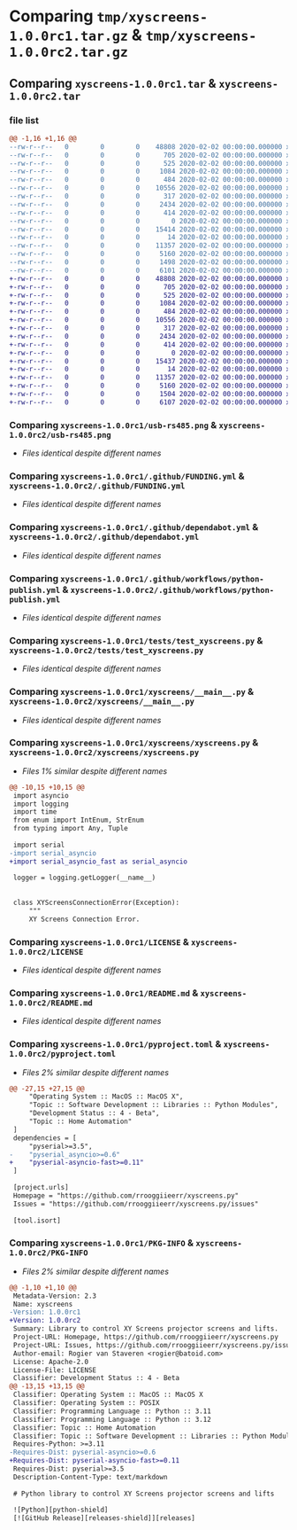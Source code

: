 # Comparing `tmp/xyscreens-1.0.0rc1.tar.gz` & `tmp/xyscreens-1.0.0rc2.tar.gz`

## Comparing `xyscreens-1.0.0rc1.tar` & `xyscreens-1.0.0rc2.tar`

### file list

```diff
@@ -1,16 +1,16 @@
--rw-r--r--   0        0        0    48808 2020-02-02 00:00:00.000000 xyscreens-1.0.0rc1/usb-rs485.png
--rw-r--r--   0        0        0      705 2020-02-02 00:00:00.000000 xyscreens-1.0.0rc1/.github/FUNDING.yml
--rw-r--r--   0        0        0      525 2020-02-02 00:00:00.000000 xyscreens-1.0.0rc1/.github/dependabot.yml
--rw-r--r--   0        0        0     1084 2020-02-02 00:00:00.000000 xyscreens-1.0.0rc1/.github/workflows/python-publish.yml
--rw-r--r--   0        0        0      484 2020-02-02 00:00:00.000000 xyscreens-1.0.0rc1/tests/__init__.py
--rw-r--r--   0        0        0    10556 2020-02-02 00:00:00.000000 xyscreens-1.0.0rc1/tests/test_xyscreens.py
--rw-r--r--   0        0        0      317 2020-02-02 00:00:00.000000 xyscreens-1.0.0rc1/xyscreens/__init__.py
--rw-r--r--   0        0        0     2434 2020-02-02 00:00:00.000000 xyscreens-1.0.0rc1/xyscreens/__main__.py
--rw-r--r--   0        0        0      414 2020-02-02 00:00:00.000000 xyscreens-1.0.0rc1/xyscreens/_version.py
--rw-r--r--   0        0        0        0 2020-02-02 00:00:00.000000 xyscreens-1.0.0rc1/xyscreens/py.typed
--rw-r--r--   0        0        0    15414 2020-02-02 00:00:00.000000 xyscreens-1.0.0rc1/xyscreens/xyscreens.py
--rw-r--r--   0        0        0       14 2020-02-02 00:00:00.000000 xyscreens-1.0.0rc1/.gitignore
--rw-r--r--   0        0        0    11357 2020-02-02 00:00:00.000000 xyscreens-1.0.0rc1/LICENSE
--rw-r--r--   0        0        0     5160 2020-02-02 00:00:00.000000 xyscreens-1.0.0rc1/README.md
--rw-r--r--   0        0        0     1498 2020-02-02 00:00:00.000000 xyscreens-1.0.0rc1/pyproject.toml
--rw-r--r--   0        0        0     6101 2020-02-02 00:00:00.000000 xyscreens-1.0.0rc1/PKG-INFO
+-rw-r--r--   0        0        0    48808 2020-02-02 00:00:00.000000 xyscreens-1.0.0rc2/usb-rs485.png
+-rw-r--r--   0        0        0      705 2020-02-02 00:00:00.000000 xyscreens-1.0.0rc2/.github/FUNDING.yml
+-rw-r--r--   0        0        0      525 2020-02-02 00:00:00.000000 xyscreens-1.0.0rc2/.github/dependabot.yml
+-rw-r--r--   0        0        0     1084 2020-02-02 00:00:00.000000 xyscreens-1.0.0rc2/.github/workflows/python-publish.yml
+-rw-r--r--   0        0        0      484 2020-02-02 00:00:00.000000 xyscreens-1.0.0rc2/tests/__init__.py
+-rw-r--r--   0        0        0    10556 2020-02-02 00:00:00.000000 xyscreens-1.0.0rc2/tests/test_xyscreens.py
+-rw-r--r--   0        0        0      317 2020-02-02 00:00:00.000000 xyscreens-1.0.0rc2/xyscreens/__init__.py
+-rw-r--r--   0        0        0     2434 2020-02-02 00:00:00.000000 xyscreens-1.0.0rc2/xyscreens/__main__.py
+-rw-r--r--   0        0        0      414 2020-02-02 00:00:00.000000 xyscreens-1.0.0rc2/xyscreens/_version.py
+-rw-r--r--   0        0        0        0 2020-02-02 00:00:00.000000 xyscreens-1.0.0rc2/xyscreens/py.typed
+-rw-r--r--   0        0        0    15437 2020-02-02 00:00:00.000000 xyscreens-1.0.0rc2/xyscreens/xyscreens.py
+-rw-r--r--   0        0        0       14 2020-02-02 00:00:00.000000 xyscreens-1.0.0rc2/.gitignore
+-rw-r--r--   0        0        0    11357 2020-02-02 00:00:00.000000 xyscreens-1.0.0rc2/LICENSE
+-rw-r--r--   0        0        0     5160 2020-02-02 00:00:00.000000 xyscreens-1.0.0rc2/README.md
+-rw-r--r--   0        0        0     1504 2020-02-02 00:00:00.000000 xyscreens-1.0.0rc2/pyproject.toml
+-rw-r--r--   0        0        0     6107 2020-02-02 00:00:00.000000 xyscreens-1.0.0rc2/PKG-INFO
```

### Comparing `xyscreens-1.0.0rc1/usb-rs485.png` & `xyscreens-1.0.0rc2/usb-rs485.png`

 * *Files identical despite different names*

### Comparing `xyscreens-1.0.0rc1/.github/FUNDING.yml` & `xyscreens-1.0.0rc2/.github/FUNDING.yml`

 * *Files identical despite different names*

### Comparing `xyscreens-1.0.0rc1/.github/dependabot.yml` & `xyscreens-1.0.0rc2/.github/dependabot.yml`

 * *Files identical despite different names*

### Comparing `xyscreens-1.0.0rc1/.github/workflows/python-publish.yml` & `xyscreens-1.0.0rc2/.github/workflows/python-publish.yml`

 * *Files identical despite different names*

### Comparing `xyscreens-1.0.0rc1/tests/test_xyscreens.py` & `xyscreens-1.0.0rc2/tests/test_xyscreens.py`

 * *Files identical despite different names*

### Comparing `xyscreens-1.0.0rc1/xyscreens/__main__.py` & `xyscreens-1.0.0rc2/xyscreens/__main__.py`

 * *Files identical despite different names*

### Comparing `xyscreens-1.0.0rc1/xyscreens/xyscreens.py` & `xyscreens-1.0.0rc2/xyscreens/xyscreens.py`

 * *Files 1% similar despite different names*

```diff
@@ -10,15 +10,15 @@
 import asyncio
 import logging
 import time
 from enum import IntEnum, StrEnum
 from typing import Any, Tuple
 
 import serial
-import serial_asyncio
+import serial_asyncio_fast as serial_asyncio
 
 logger = logging.getLogger(__name__)
 
 
 class XYScreensConnectionError(Exception):
     """
     XY Screens Connection Error.
```

### Comparing `xyscreens-1.0.0rc1/LICENSE` & `xyscreens-1.0.0rc2/LICENSE`

 * *Files identical despite different names*

### Comparing `xyscreens-1.0.0rc1/README.md` & `xyscreens-1.0.0rc2/README.md`

 * *Files identical despite different names*

### Comparing `xyscreens-1.0.0rc1/pyproject.toml` & `xyscreens-1.0.0rc2/pyproject.toml`

 * *Files 2% similar despite different names*

```diff
@@ -27,15 +27,15 @@
     "Operating System :: MacOS :: MacOS X",
     "Topic :: Software Development :: Libraries :: Python Modules",
     "Development Status :: 4 - Beta",
     "Topic :: Home Automation"
 ]
 dependencies = [
     "pyserial>=3.5",
-    "pyserial_asyncio>=0.6"
+    "pyserial-asyncio-fast>=0.11"
 ]
 
 [project.urls]
 Homepage = "https://github.com/rrooggiieerr/xyscreens.py"
 Issues = "https://github.com/rrooggiieerr/xyscreens.py/issues"
 
 [tool.isort]
```

### Comparing `xyscreens-1.0.0rc1/PKG-INFO` & `xyscreens-1.0.0rc2/PKG-INFO`

 * *Files 2% similar despite different names*

```diff
@@ -1,10 +1,10 @@
 Metadata-Version: 2.3
 Name: xyscreens
-Version: 1.0.0rc1
+Version: 1.0.0rc2
 Summary: Library to control XY Screens projector screens and lifts.
 Project-URL: Homepage, https://github.com/rrooggiieerr/xyscreens.py
 Project-URL: Issues, https://github.com/rrooggiieerr/xyscreens.py/issues
 Author-email: Rogier van Staveren <rogier@batoid.com>
 License: Apache-2.0
 License-File: LICENSE
 Classifier: Development Status :: 4 - Beta
@@ -13,15 +13,15 @@
 Classifier: Operating System :: MacOS :: MacOS X
 Classifier: Operating System :: POSIX
 Classifier: Programming Language :: Python :: 3.11
 Classifier: Programming Language :: Python :: 3.12
 Classifier: Topic :: Home Automation
 Classifier: Topic :: Software Development :: Libraries :: Python Modules
 Requires-Python: >=3.11
-Requires-Dist: pyserial-asyncio>=0.6
+Requires-Dist: pyserial-asyncio-fast>=0.11
 Requires-Dist: pyserial>=3.5
 Description-Content-Type: text/markdown
 
 # Python library to control XY Screens projector screens and lifts
 
 ![Python][python-shield]
 [![GitHub Release][releases-shield]][releases]
```

